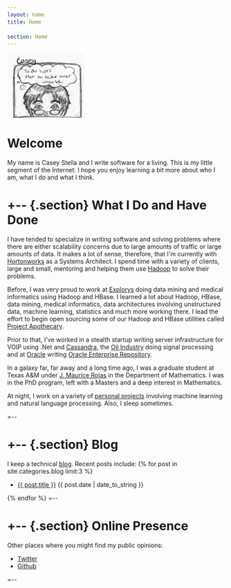 ```yaml
---
layout: name
title: Home

section: Home
---
```


<img class='inset right' src='/images/casey_headshot.jpg' title='Casey Stella' alt='Photo of Cartoon Casey' width='180px' />

Welcome
=======
My name is Casey Stella and I write software for a living.  This is my
little segment of the Internet. I hope you enjoy learning a bit more
about who I am, what I do and what I think.

+--	{.section}
What I Do and Have Done
========
I have tended to specialize in writing software and solving problems
where there are either scalability concerns due to large amounts of traffic
or large amounts of data.  It makes a lot of sense, therefore, that I'm
currently with [Hortonworks](http://www.hortonworks.com) as a Systems
Architect.  I spend time with a variety of clients, large and small, mentoring and helping
them use [Hadoop](http://hadoop.apache.org) to solve their problems.

Before, I was very proud to work at [Explorys](http://www.explorys.com)
doing data mining and medical informatics using Hadoop and HBase.  I learned 
a lot about Hadoop, HBase, data mining, medical informatics, data architectures
involving unstructured data, machine learning, statistics and much more working
there.  I lead the effort to begin open sourcing some of our Hadoop and HBase utilities
called [Project Apothecary](http://github.com/ExplorysMedical/Apothecary).

Prior to that, I've worked in a stealth startup writing server infrastructure
for VOIP using .Net and [Cassandra](http://cassandra.apache.org/),
the [Oil Industry](http://www.iongeo.com) doing signal
processing and at [Oracle](http://www.oracle.com) writing 
[Oracle Enterprise Repository](http://www.oracle.com/us/products/middleware/soa/enterprise-repository/overview/index.html).

In a galaxy far, far away and a long time ago, I was a graduate student at
Texas A&M under [J. Maurice Rojas](http://www.math.tamu.edu/~rojas/) in
the Department of Mathematics.  I was in the PhD program, left with a Masters
and a deep interest in Mathematics.

At night, I work on a variety of [personal projects](http://github.com/cestella) involving 
machine learning and natural language processing.  Also, I sleep
sometimes.

=--

+-- {.section}
Blog
=====
I keep a technical [blog](/blog).
Recent posts include:
{% for post in site.categories.blog limit:3 %}
<ul class="compact recent">
<li>
	<a href="{{ post.url }}" title="{{ post.excerpt }}">{{ post.title }}</a>
	<span class="date">{{ post.date | date_to_string }}</span> 
</li>
</ul>
{% endfor %}
=--

+-- {.section}
Online Presence
====================================

Other places where you might find my public opinions:
<ul class="compact recent">
  <li><a href="http://twitter.com/casey_stella" title="Twitter">Twitter</a></li>
  <li><a href="https://github.com/cestella" title="Github">Github</a></li>
</ul>
=--
